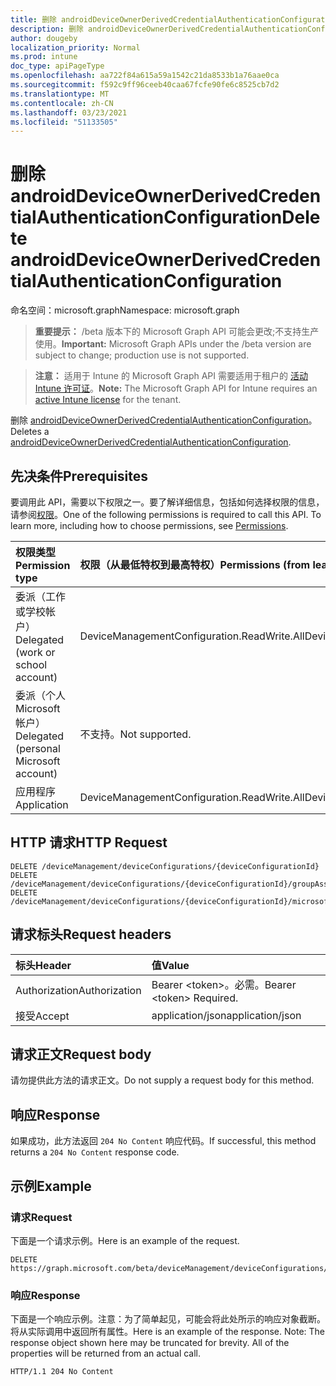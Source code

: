 ```yaml
---
title: 删除 androidDeviceOwnerDerivedCredentialAuthenticationConfiguration
description: 删除 androidDeviceOwnerDerivedCredentialAuthenticationConfiguration。
author: dougeby
localization_priority: Normal
ms.prod: intune
doc_type: apiPageType
ms.openlocfilehash: aa722f84a615a59a1542c21da8533b1a76aae0ca
ms.sourcegitcommit: f592c9ff96ceeb40caa67fcfe90fe6c8525cb7d2
ms.translationtype: MT
ms.contentlocale: zh-CN
ms.lasthandoff: 03/23/2021
ms.locfileid: "51133505"
---
```

# <a name="delete-androiddeviceownerderivedcredentialauthenticationconfiguration"></a><span data-ttu-id="b5085-103">删除 androidDeviceOwnerDerivedCredentialAuthenticationConfiguration</span><span class="sxs-lookup"><span data-stu-id="b5085-103">Delete androidDeviceOwnerDerivedCredentialAuthenticationConfiguration</span></span>

<span data-ttu-id="b5085-104">命名空间：microsoft.graph</span><span class="sxs-lookup"><span data-stu-id="b5085-104">Namespace: microsoft.graph</span></span>

> <span data-ttu-id="b5085-105">**重要提示：** /beta 版本下的 Microsoft Graph API 可能会更改;不支持生产使用。</span><span class="sxs-lookup"><span data-stu-id="b5085-105">**Important:** Microsoft Graph APIs under the /beta version are subject to change; production use is not supported.</span></span>

> <span data-ttu-id="b5085-106">**注意：** 适用于 Intune 的 Microsoft Graph API 需要适用于租户的 [活动 Intune 许可证](https://go.microsoft.com/fwlink/?linkid=839381)。</span><span class="sxs-lookup"><span data-stu-id="b5085-106">**Note:** The Microsoft Graph API for Intune requires an [active Intune license](https://go.microsoft.com/fwlink/?linkid=839381) for the tenant.</span></span>

<span data-ttu-id="b5085-107">删除 [androidDeviceOwnerDerivedCredentialAuthenticationConfiguration](../resources/intune-deviceconfig-androiddeviceownerderivedcredentialauthenticationconfiguration.md)。</span><span class="sxs-lookup"><span data-stu-id="b5085-107">Deletes a [androidDeviceOwnerDerivedCredentialAuthenticationConfiguration](../resources/intune-deviceconfig-androiddeviceownerderivedcredentialauthenticationconfiguration.md).</span></span>

## <a name="prerequisites"></a><span data-ttu-id="b5085-108">先决条件</span><span class="sxs-lookup"><span data-stu-id="b5085-108">Prerequisites</span></span>
<span data-ttu-id="b5085-p101">要调用此 API，需要以下权限之一。要了解详细信息，包括如何选择权限的信息，请参阅[权限](/graph/permissions-reference)。</span><span class="sxs-lookup"><span data-stu-id="b5085-p101">One of the following permissions is required to call this API. To learn more, including how to choose permissions, see [Permissions](/graph/permissions-reference).</span></span>

|<span data-ttu-id="b5085-111">权限类型</span><span class="sxs-lookup"><span data-stu-id="b5085-111">Permission type</span></span>|<span data-ttu-id="b5085-112">权限（从最低特权到最高特权）</span><span class="sxs-lookup"><span data-stu-id="b5085-112">Permissions (from least to most privileged)</span></span>|
|:---|:---|
|<span data-ttu-id="b5085-113">委派（工作或学校帐户）</span><span class="sxs-lookup"><span data-stu-id="b5085-113">Delegated (work or school account)</span></span>|<span data-ttu-id="b5085-114">DeviceManagementConfiguration.ReadWrite.All</span><span class="sxs-lookup"><span data-stu-id="b5085-114">DeviceManagementConfiguration.ReadWrite.All</span></span>|
|<span data-ttu-id="b5085-115">委派（个人 Microsoft 帐户）</span><span class="sxs-lookup"><span data-stu-id="b5085-115">Delegated (personal Microsoft account)</span></span>|<span data-ttu-id="b5085-116">不支持。</span><span class="sxs-lookup"><span data-stu-id="b5085-116">Not supported.</span></span>|
|<span data-ttu-id="b5085-117">应用程序</span><span class="sxs-lookup"><span data-stu-id="b5085-117">Application</span></span>|<span data-ttu-id="b5085-118">DeviceManagementConfiguration.ReadWrite.All</span><span class="sxs-lookup"><span data-stu-id="b5085-118">DeviceManagementConfiguration.ReadWrite.All</span></span>|

## <a name="http-request"></a><span data-ttu-id="b5085-119">HTTP 请求</span><span class="sxs-lookup"><span data-stu-id="b5085-119">HTTP Request</span></span>
<!-- {
  "blockType": "ignored"
}
-->
``` http
DELETE /deviceManagement/deviceConfigurations/{deviceConfigurationId}
DELETE /deviceManagement/deviceConfigurations/{deviceConfigurationId}/groupAssignments/{deviceConfigurationGroupAssignmentId}/deviceConfiguration
DELETE /deviceManagement/deviceConfigurations/{deviceConfigurationId}/microsoft.graph.windowsDomainJoinConfiguration/networkAccessConfigurations/{deviceConfigurationId}
```

## <a name="request-headers"></a><span data-ttu-id="b5085-120">请求标头</span><span class="sxs-lookup"><span data-stu-id="b5085-120">Request headers</span></span>
|<span data-ttu-id="b5085-121">标头</span><span class="sxs-lookup"><span data-stu-id="b5085-121">Header</span></span>|<span data-ttu-id="b5085-122">值</span><span class="sxs-lookup"><span data-stu-id="b5085-122">Value</span></span>|
|:---|:---|
|<span data-ttu-id="b5085-123">Authorization</span><span class="sxs-lookup"><span data-stu-id="b5085-123">Authorization</span></span>|<span data-ttu-id="b5085-124">Bearer &lt;token&gt;。必需。</span><span class="sxs-lookup"><span data-stu-id="b5085-124">Bearer &lt;token&gt; Required.</span></span>|
|<span data-ttu-id="b5085-125">接受</span><span class="sxs-lookup"><span data-stu-id="b5085-125">Accept</span></span>|<span data-ttu-id="b5085-126">application/json</span><span class="sxs-lookup"><span data-stu-id="b5085-126">application/json</span></span>|

## <a name="request-body"></a><span data-ttu-id="b5085-127">请求正文</span><span class="sxs-lookup"><span data-stu-id="b5085-127">Request body</span></span>
<span data-ttu-id="b5085-128">请勿提供此方法的请求正文。</span><span class="sxs-lookup"><span data-stu-id="b5085-128">Do not supply a request body for this method.</span></span>

## <a name="response"></a><span data-ttu-id="b5085-129">响应</span><span class="sxs-lookup"><span data-stu-id="b5085-129">Response</span></span>
<span data-ttu-id="b5085-130">如果成功，此方法返回 `204 No Content` 响应代码。</span><span class="sxs-lookup"><span data-stu-id="b5085-130">If successful, this method returns a `204 No Content` response code.</span></span>

## <a name="example"></a><span data-ttu-id="b5085-131">示例</span><span class="sxs-lookup"><span data-stu-id="b5085-131">Example</span></span>

### <a name="request"></a><span data-ttu-id="b5085-132">请求</span><span class="sxs-lookup"><span data-stu-id="b5085-132">Request</span></span>
<span data-ttu-id="b5085-133">下面是一个请求示例。</span><span class="sxs-lookup"><span data-stu-id="b5085-133">Here is an example of the request.</span></span>
``` http
DELETE https://graph.microsoft.com/beta/deviceManagement/deviceConfigurations/{deviceConfigurationId}
```

### <a name="response"></a><span data-ttu-id="b5085-134">响应</span><span class="sxs-lookup"><span data-stu-id="b5085-134">Response</span></span>
<span data-ttu-id="b5085-p102">下面是一个响应示例。注意：为了简单起见，可能会将此处所示的响应对象截断。将从实际调用中返回所有属性。</span><span class="sxs-lookup"><span data-stu-id="b5085-p102">Here is an example of the response. Note: The response object shown here may be truncated for brevity. All of the properties will be returned from an actual call.</span></span>
``` http
HTTP/1.1 204 No Content
```




